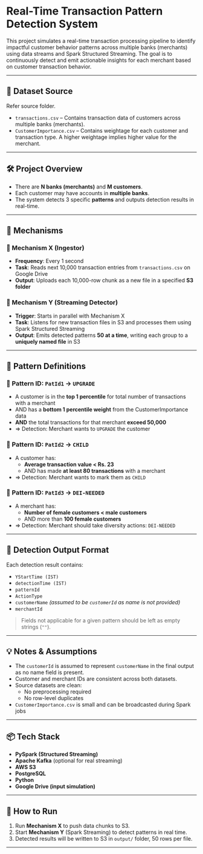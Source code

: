 # Real-Time Transaction Pattern Detection System

This project simulates a real-time transaction processing pipeline to identify impactful customer behavior patterns across multiple banks (merchants) using data streams and Spark Structured Streaming. The goal is to continuously detect and emit actionable insights for each merchant based on customer transaction behavior.

---

## 📂 Dataset Source

Refer source folder. 

- `transactions.csv` – Contains transaction data of customers across multiple banks (merchants).
- `CustomerImportance.csv` – Contains weightage for each customer and transaction type. A higher weightage implies higher value for the merchant.

---

## 🛠 Project Overview

- There are **N banks (merchants)** and **M customers**.
- Each customer may have accounts in **multiple banks**.
- The system detects 3 specific **patterns** and outputs detection results in real-time.

---

## 🔄 Mechanisms

### 🔹 Mechanism X (Ingestor)
- **Frequency**: Every 1 second
- **Task**: Reads next 10,000 transaction entries from `transactions.csv` on Google Drive
- **Output**: Uploads each 10,000-row chunk as a new file in a specified **S3 folder**

### 🔹 Mechanism Y (Streaming Detector)
- **Trigger**: Starts in parallel with Mechanism X
- **Task**: Listens for new transaction files in S3 and processes them using Spark Structured Streaming
- **Output**: Emits detected patterns **50 at a time**, writing each group to a **uniquely named file** in S3

---

## 🧠 Pattern Definitions

### 🔸 Pattern ID: `PatId1` → `UPGRADE`
- A customer is in the **top 1 percentile** for total number of transactions with a merchant
- AND has a **bottom 1 percentile weight** from the CustomerImportance data
- **AND** the total transactions for that merchant **exceed 50,000**
- ⇒ Detection: Merchant wants to `UPGRADE` the customer

### 🔸 Pattern ID: `PatId2` → `CHILD`
- A customer has:
  - **Average transaction value < Rs. 23**
  - AND has made **at least 80 transactions** with a merchant
- ⇒ Detection: Merchant wants to mark them as `CHILD`

### 🔸 Pattern ID: `PatId3` → `DEI-NEEDED`
- A merchant has:
  - **Number of female customers < male customers**
  - AND more than **100 female customers**
- ⇒ Detection: Merchant should take diversity actions: `DEI-NEEDED`

---

## 🧾 Detection Output Format

Each detection result contains:

- `YStartTime (IST)`
- `detectionTime (IST)`
- `patternId`
- `ActionType`
- `customerName` *(assumed to be `customerId` as name is not provided)*
- `merchantId`

> Fields not applicable for a given pattern should be left as empty strings (`""`).

---

## 💡 Notes & Assumptions

- The `customerId` is assumed to represent `customerName` in the final output as no name field is present.
- Customer and merchant IDs are consistent across both datasets.
- Source datasets are clean:
  - No preprocessing required
  - No row-level duplicates
- `CustomerImportance.csv` is small and can be broadcasted during Spark jobs

---

## 📦 Tech Stack

- **PySpark (Structured Streaming)**
- **Apache Kafka** (optional for real streaming)
- **AWS S3**
- **PostgreSQL**
- **Python**
- **Google Drive (input simulation)**

---

## 🚀 How to Run

1. Run **Mechanism X** to push data chunks to S3.
2. Start **Mechanism Y** (Spark Streaming) to detect patterns in real time.
3. Detected results will be written to S3 in `output/` folder, 50 rows per file.

---
